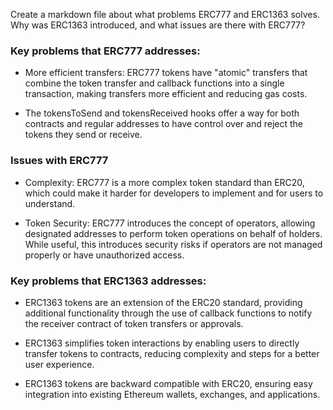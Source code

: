 Create a markdown file about what problems ERC777 and ERC1363 solves. 
Why was ERC1363 introduced, and what issues are there with ERC777?

### Key problems that ERC777 addresses:
- More efficient transfers: ERC777 tokens have "atomic" transfers that combine the token transfer and callback functions into a single transaction, making transfers more efficient and reducing gas costs.

- The tokensToSend and tokensReceived hooks offer a way for both contracts and regular addresses to have control over and reject the tokens they send or receive.

### Issues with ERC777
- Complexity: ERC777 is a more complex token standard than ERC20, which could make it harder for developers to implement and for users to understand.

- Token Security: ERC777 introduces the concept of operators, allowing designated addresses to perform token operations on behalf of holders. While useful, this introduces security risks if operators are not managed properly or have unauthorized access.

### Key problems that ERC1363 addresses:
- ERC1363 tokens are an extension of the ERC20 standard, providing additional functionality through the use of callback functions to notify the receiver contract of token transfers or approvals.

- ERC1363 simplifies token interactions by enabling users to directly transfer tokens to contracts, reducing complexity and steps for a better user experience.

- ERC1363 tokens are backward compatible with ERC20, ensuring easy integration into existing Ethereum wallets, exchanges, and applications.






